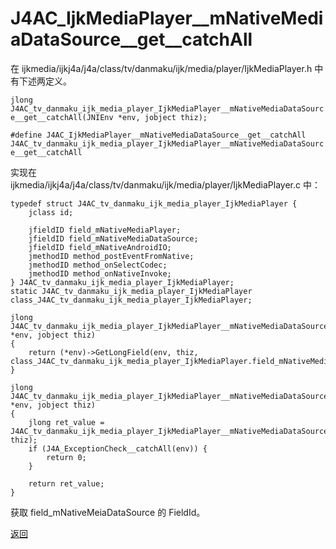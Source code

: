 # J4AC\_IjkMediaPlayer\_\_mNativeMediaDataSource\_\_get\_\_catchAll

在 ijkmedia/ijkj4a/j4a/class/tv/danmaku/ijk/media/player/IjkMediaPlayer.h 中有下述两定义。

```jlong J4AC_tv_danmaku_ijk_media_player_IjkMediaPlayer__mNativeMediaDataSource__get__catchAll(JNIEnv *env, jobject thiz);``` 

```#define J4AC_IjkMediaPlayer__mNativeMediaDataSource__get__catchAll J4AC_tv_danmaku_ijk_media_player_IjkMediaPlayer__mNativeMediaDataSource__get__catchAll```

实现在 ijkmedia/ijkj4a/j4a/class/tv/danmaku/ijk/media/player/IjkMediaPlayer.c 中：

```
typedef struct J4AC_tv_danmaku_ijk_media_player_IjkMediaPlayer {
    jclass id;

    jfieldID field_mNativeMediaPlayer;
    jfieldID field_mNativeMediaDataSource;
    jfieldID field_mNativeAndroidIO;
    jmethodID method_postEventFromNative;
    jmethodID method_onSelectCodec;
    jmethodID method_onNativeInvoke;
} J4AC_tv_danmaku_ijk_media_player_IjkMediaPlayer;
static J4AC_tv_danmaku_ijk_media_player_IjkMediaPlayer class_J4AC_tv_danmaku_ijk_media_player_IjkMediaPlayer;

jlong J4AC_tv_danmaku_ijk_media_player_IjkMediaPlayer__mNativeMediaDataSource__get(JNIEnv *env, jobject thiz)
{
    return (*env)->GetLongField(env, thiz, class_J4AC_tv_danmaku_ijk_media_player_IjkMediaPlayer.field_mNativeMediaDataSource);
}
 
jlong J4AC_tv_danmaku_ijk_media_player_IjkMediaPlayer__mNativeMediaDataSource__get__catchAll(JNIEnv *env, jobject thiz)
{
    jlong ret_value = J4AC_tv_danmaku_ijk_media_player_IjkMediaPlayer__mNativeMediaDataSource__get(env, thiz);
    if (J4A_ExceptionCheck__catchAll(env)) {
        return 0;
    }

    return ret_value;
}
```

获取 field_mNativeMeiaDataSource 的 FieldId。

[返回](jni_set_media_data_source.md)